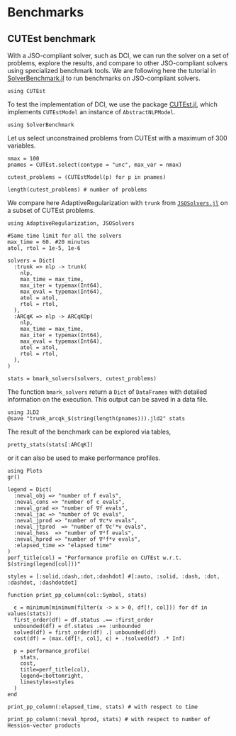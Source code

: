 # Benchmarks

## CUTEst benchmark

With a JSO-compliant solver, such as DCI, we can run the solver on a set of problems, explore the results, and compare to other JSO-compliant solvers using specialized benchmark tools. 
We are following here the tutorial in [SolverBenchmark.jl](https://juliasmoothoptimizers.github.io/SolverBenchmark.jl/v0.3/tutorial/) to run benchmarks on JSO-compliant solvers.
``` @example ex1
using CUTEst
```

To test the implementation of DCI, we use the package [CUTEst.jl](https://github.com/JuliaSmoothOptimizers/CUTEst.jl), which implements `CUTEstModel` an instance of `AbstractNLPModel`. 

``` @example ex1
using SolverBenchmark
```

Let us select unconstrained problems from CUTEst with a maximum of 300 variables.

``` @example ex1
nmax = 100
pnames = CUTEst.select(contype = "unc", max_var = nmax)

cutest_problems = (CUTEstModel(p) for p in pnames)

length(cutest_problems) # number of problems
```

We compare here AdaptiveRegularization with `trunk` from [`JSOSolvers.jl`](https://github.com/JuliaSmoothOptimizers/JSOSolvers.jl/) on a subset of CUTEst problems.

``` @example ex1
using AdaptiveRegularization, JSOSolvers

#Same time limit for all the solvers
max_time = 60. #20 minutes
atol, rtol = 1e-5, 1e-6

solvers = Dict(
  :trunk => nlp -> trunk(
    nlp,
    max_time = max_time,
    max_iter = typemax(Int64),
    max_eval = typemax(Int64),
    atol = atol,
    rtol = rtol,
  ),
  :ARCqK => nlp -> ARCqKOp(
    nlp,
    max_time = max_time,
    max_iter = typemax(Int64),
    max_eval = typemax(Int64),
    atol = atol,
    rtol = rtol,
  ),
)

stats = bmark_solvers(solvers, cutest_problems)
```
The function `bmark_solvers` return a `Dict` of `DataFrames` with detailed information on the execution. This output can be saved in a data file.
``` @example ex1
using JLD2
@save "trunk_arcqk_$(string(length(pnames))).jld2" stats
```
The result of the benchmark can be explored via tables,
``` @example ex1
pretty_stats(stats[:ARCqK])
```
or it can also be used to make performance profiles.
``` @example ex1
using Plots
gr()

legend = Dict(
  :neval_obj => "number of f evals", 
  :neval_cons => "number of c evals", 
  :neval_grad => "number of ∇f evals", 
  :neval_jac => "number of ∇c evals", 
  :neval_jprod => "number of ∇c*v evals", 
  :neval_jtprod  => "number of ∇cᵀ*v evals", 
  :neval_hess  => "number of ∇²f evals",
  :neval_hprod => "number of ∇²f*v evals",
  :elapsed_time => "elapsed time"
)
perf_title(col) = "Performance profile on CUTEst w.r.t. $(string(legend[col]))"

styles = [:solid,:dash,:dot,:dashdot] #[:auto, :solid, :dash, :dot, :dashdot, :dashdotdot]

function print_pp_column(col::Symbol, stats)
  
  ϵ = minimum(minimum(filter(x -> x > 0, df[!, col])) for df in values(stats))
  first_order(df) = df.status .== :first_order
  unbounded(df) = df.status .== :unbounded
  solved(df) = first_order(df) .| unbounded(df)
  cost(df) = (max.(df[!, col], ϵ) + .!solved(df) .* Inf)

  p = performance_profile(
    stats, 
    cost, 
    title=perf_title(col), 
    legend=:bottomright, 
    linestyles=styles
  )
end

print_pp_column(:elapsed_time, stats) # with respect to time
```

``` @example ex1
print_pp_column(:neval_hprod, stats) # with respect to number of Hession-vector products
```
